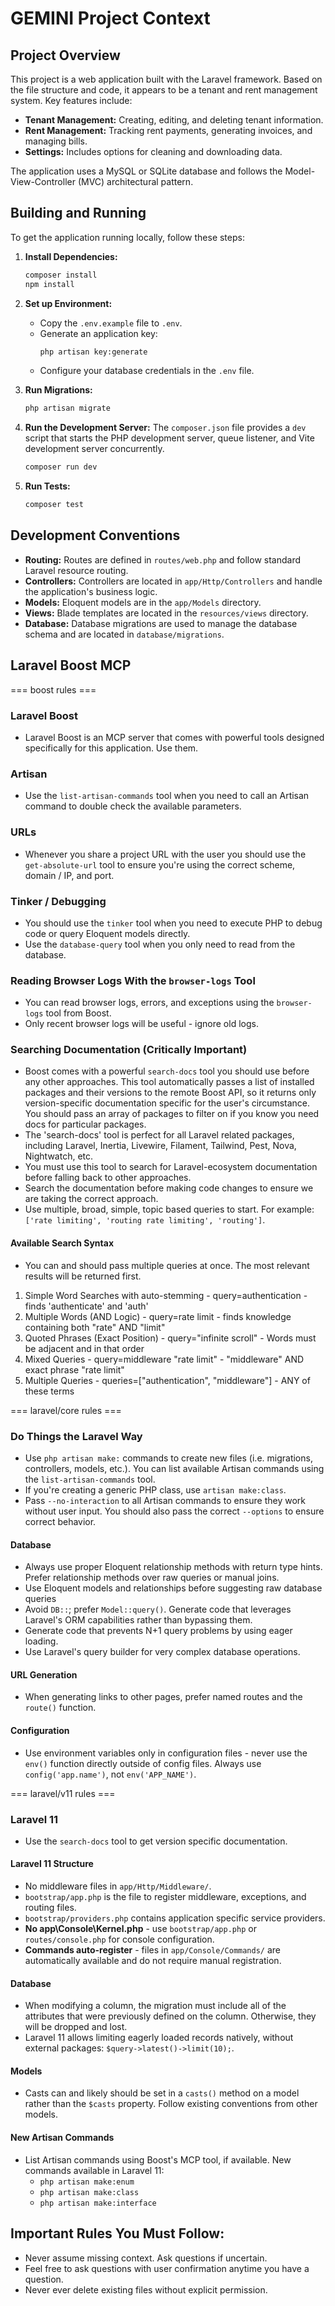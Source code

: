 # GEMINI Project Context

## Project Overview

This project is a web application built with the Laravel framework. Based on the file structure and code, it appears to be a tenant and rent management system. Key features include:

*   **Tenant Management:** Creating, editing, and deleting tenant information.
*   **Rent Management:** Tracking rent payments, generating invoices, and managing bills.
*   **Settings:** Includes options for cleaning and downloading data.

The application uses a MySQL or SQLite database and follows the Model-View-Controller (MVC) architectural pattern.

## Building and Running

To get the application running locally, follow these steps:

1.  **Install Dependencies:**
    ```bash
    composer install
    npm install
    ```

2.  **Set up Environment:**
    *   Copy the `.env.example` file to `.env`.
    *   Generate an application key:
        ```bash
        php artisan key:generate
        ```
    *   Configure your database credentials in the `.env` file.

3.  **Run Migrations:**
    ```bash
    php artisan migrate
    ```

4.  **Run the Development Server:**
    The `composer.json` file provides a `dev` script that starts the PHP development server, queue listener, and Vite development server concurrently.
    ```bash
    composer run dev
    ```

5.  **Run Tests:**
    ```bash
    composer test
    ```

## Development Conventions

*   **Routing:** Routes are defined in `routes/web.php` and follow standard Laravel resource routing.
*   **Controllers:** Controllers are located in `app/Http/Controllers` and handle the application's business logic.
*   **Models:** Eloquent models are in the `app/Models` directory.
*   **Views:** Blade templates are located in the `resources/views` directory.
*   **Database:** Database migrations are used to manage the database schema and are located in `database/migrations`.

## Laravel Boost MCP

=== boost rules ===

### Laravel Boost
- Laravel Boost is an MCP server that comes with powerful tools designed specifically for this application. Use them.

### Artisan
- Use the `list-artisan-commands` tool when you need to call an Artisan command to double check the available parameters.

### URLs
- Whenever you share a project URL with the user you should use the `get-absolute-url` tool to ensure you're using the correct scheme, domain / IP, and port.

### Tinker / Debugging
- You should use the `tinker` tool when you need to execute PHP to debug code or query Eloquent models directly.
- Use the `database-query` tool when you only need to read from the database.

### Reading Browser Logs With the `browser-logs` Tool
- You can read browser logs, errors, and exceptions using the `browser-logs` tool from Boost.
- Only recent browser logs will be useful - ignore old logs.

### Searching Documentation (Critically Important)
- Boost comes with a powerful `search-docs` tool you should use before any other approaches. This tool automatically passes a list of installed packages and their versions to the remote Boost API, so it returns only version-specific documentation specific for the user's circumstance. You should pass an array of packages to filter on if you know you need docs for particular packages.
- The 'search-docs' tool is perfect for all Laravel related packages, including Laravel, Inertia, Livewire, Filament, Tailwind, Pest, Nova, Nightwatch, etc.
- You must use this tool to search for Laravel-ecosystem documentation before falling back to other approaches.
- Search the documentation before making code changes to ensure we are taking the correct approach.
- Use multiple, broad, simple, topic based queries to start. For example: `['rate limiting', 'routing rate limiting', 'routing']`.

#### Available Search Syntax
- You can and should pass multiple queries at once. The most relevant results will be returned first.

1. Simple Word Searches with auto-stemming - query=authentication - finds 'authenticate' and 'auth'
2. Multiple Words (AND Logic) - query=rate limit - finds knowledge containing both "rate" AND "limit"
3. Quoted Phrases (Exact Position) - query="infinite scroll" - Words must be adjacent and in that order
4. Mixed Queries - query=middleware "rate limit" - "middleware" AND exact phrase "rate limit"
5. Multiple Queries - queries=["authentication", "middleware"] - ANY of these terms

=== laravel/core rules ===

### Do Things the Laravel Way

- Use `php artisan make:` commands to create new files (i.e. migrations, controllers, models, etc.). You can list available Artisan commands using the `list-artisan-commands` tool.
- If you're creating a generic PHP class, use `artisan make:class`.
- Pass `--no-interaction` to all Artisan commands to ensure they work without user input. You should also pass the correct `--options` to ensure correct behavior.

#### Database
- Always use proper Eloquent relationship methods with return type hints. Prefer relationship methods over raw queries or manual joins.
- Use Eloquent models and relationships before suggesting raw database queries
- Avoid `DB::`; prefer `Model::query()`. Generate code that leverages Laravel's ORM capabilities rather than bypassing them.
- Generate code that prevents N+1 query problems by using eager loading.
- Use Laravel's query builder for very complex database operations.

#### URL Generation
- When generating links to other pages, prefer named routes and the `route()` function.

#### Configuration
- Use environment variables only in configuration files - never use the `env()` function directly outside of config files. Always use `config('app.name')`, not `env('APP_NAME')`.

=== laravel/v11 rules ===

### Laravel 11

- Use the `search-docs` tool to get version specific documentation.

#### Laravel 11 Structure
- No middleware files in `app/Http/Middleware/`.
- `bootstrap/app.php` is the file to register middleware, exceptions, and routing files.
- `bootstrap/providers.php` contains application specific service providers.
- **No app\Console\Kernel.php** - use `bootstrap/app.php` or `routes/console.php` for console configuration.
- **Commands auto-register** - files in `app/Console/Commands/` are automatically available and do not require manual registration.

#### Database
- When modifying a column, the migration must include all of the attributes that were previously defined on the column. Otherwise, they will be dropped and lost.
- Laravel 11 allows limiting eagerly loaded records natively, without external packages: `$query->latest()->limit(10);`.

#### Models
- Casts can and likely should be set in a `casts()` method on a model rather than the `$casts` property. Follow existing conventions from other models.

#### New Artisan Commands
- List Artisan commands using Boost's MCP tool, if available. New commands available in Laravel 11:
    - `php artisan make:enum`
    - `php artisan make:class`
    - `php artisan make:interface`

## Important Rules You Must Follow:

* Never assume missing context. Ask questions if uncertain.
* Feel free to ask questions with user confirmation anytime you have a question.
* Never ever delete existing files without explicit permission.
